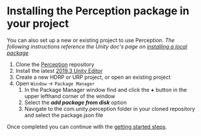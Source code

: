 # Installing the Perception package in your project
You can also set up a new or existing project to use Perception.
*The following instructions reference the Unity doc's page on [installing a local package](https://docs.unity3d.com/Manual/upm-ui-local.html)*

1. Clone the [Perception](https://github.com/Unity-Technologies/com.unity.perception) repository
1. Install the latest [2019.3 Unity Editor](https://unity.com/releases/2019-3) 
1. Create a new HDRP or URP project, or open an existing project
2. Open `Window` ->  `Package Manager`
	1. In the Package Manager window find and click the ***+*** button in the upper lefthand corner of the window
	2. Select the ***add package from disk*** option
	3. Navigate to the com.unity.perception folder in your cloned repository and select the package.json file

Once completed you can continue with the [getting started steps](GettingStarted.md).
